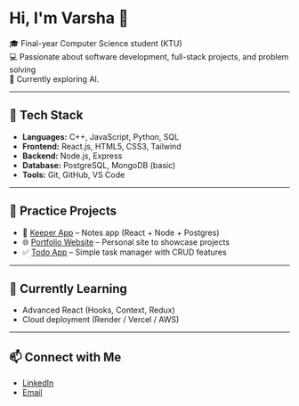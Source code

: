 # Hi, I'm Varsha 👋

🎓 Final-year Computer Science student (KTU)  
💻 Passionate about software development, full-stack projects, and problem solving  
🚀 Currently exploring AI.

---

## 🔧 Tech Stack
- **Languages:** C++, JavaScript, Python, SQL  
- **Frontend:** React.js, HTML5, CSS3, Tailwind  
- **Backend:** Node.js, Express  
- **Database:** PostgreSQL, MongoDB (basic)  
- **Tools:** Git, GitHub, VS Code  

---

## 📌 Practice Projects
- 📝 [Keeper App](https://github.com/yourusername/keeper-app) – Notes app (React + Node + Postgres)  
- 🌐 [Portfolio Website](https://github.com/yourusername/portfolio-website) – Personal site to showcase projects  
- ✅ [Todo App](https://github.com/yourusername/todo-app) – Simple task manager with CRUD features  


---

## 🌱 Currently Learning
- Advanced React (Hooks, Context, Redux)  
- Cloud deployment (Render / Vercel / AWS)  

---

## 📫 Connect with Me
- [LinkedIn](https://www.linkedin.com/in/varsha-k-k-aa1b93249/) 
- [Email](mailto:varshakk022@gmail.com)  


